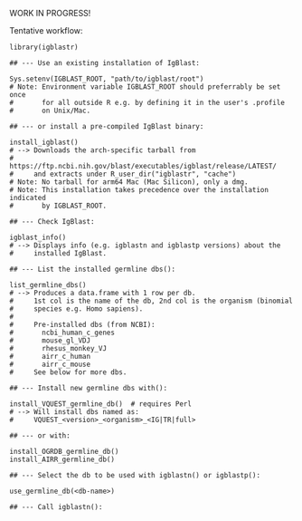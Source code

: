 WORK IN PROGRESS!

Tentative workflow:

    library(igblastr)
    
    ## --- Use an existing installation of IgBlast:
    
    Sys.setenv(IGBLAST_ROOT, "path/to/igblast/root")
    # Note: Environment variable IGBLAST_ROOT should preferrably be set once
    #       for all outside R e.g. by defining it in the user's .profile
    #       on Unix/Mac.
    
    ## --- or install a pre-compiled IgBlast binary:
    
    install_igblast()
    # --> Downloads the arch-specific tarball from
    #     https://ftp.ncbi.nih.gov/blast/executables/igblast/release/LATEST/
    #     and extracts under R_user_dir("igblastr", "cache")
    # Note: No tarball for arm64 Mac (Mac Silicon), only a dmg.
    # Note: This installation takes precedence over the installation indicated
    #       by IGBLAST_ROOT.
    
    ## --- Check IgBlast:
    
    igblast_info()
    # --> Displays info (e.g. igblastn and igblastp versions) about the
    #     installed IgBlast.
    
    ## --- List the installed germline dbs():
    
    list_germline_dbs()
    # --> Produces a data.frame with 1 row per db.
    #     1st col is the name of the db, 2nd col is the organism (binomial
    #     species e.g. Homo sapiens).
    #
    #     Pre-installed dbs (from NCBI):
    #       ncbi_human_c_genes
    #       mouse_gl_VDJ
    #       rhesus_monkey_VJ
    #       airr_c_human
    #       airr_c_mouse
    #     See below for more dbs.
    
    ## --- Install new germline dbs with():
    
    install_VQUEST_germline_db()  # requires Perl
    # --> Will install dbs named as:
    #     VQUEST_<version>_<organism>_<IG|TR|full>
    
    ## --- or with:
    
    install_OGRDB_germline_db()
    install_AIRR_germline_db()
    
    ## --- Select the db to be used with igblastn() or igblastp():
    
    use_germline_db(<db-name>)
    
    ## --- Call igblastn():


